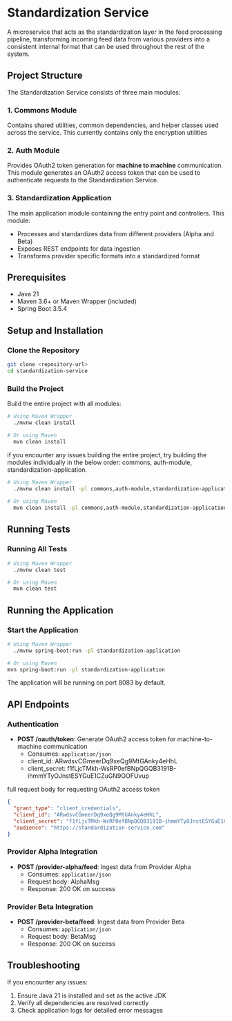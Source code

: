 # Standardization Service

A microservice that acts as the standardization layer in the feed processing pipeline, transforming incoming feed data
from various providers into a consistent internal format that can be used throughout the rest of the system.

## Project Structure

The Standardization Service consists of three main modules:

### 1. Commons Module

Contains shared utilities, common dependencies, and helper classes used across the service. This currently 
contains only the encryption utilities

### 2. Auth Module

Provides OAuth2 token generation for **machine to machine** communication. This module generates an OAuth2 access token that 
can be used to authenticate requests to the Standardization Service.

### 3. Standardization Application

The main application module containing the entry point and controllers. This module:

- Processes and standardizes data from different providers (Alpha and Beta)
- Exposes REST endpoints for data ingestion
- Transforms provider specific formats into a standardized format

## Prerequisites

- Java 21
- Maven 3.6+ or Maven Wrapper (included)
- Spring Boot 3.5.4

## Setup and Installation

### Clone the Repository

```bash
git clone <repository-url>
cd standardization-service
```

### Build the Project

Build the entire project with all modules:

```bash
# Using Maven Wrapper
  ./mvnw clean install

# Or using Maven
  mvn clean install
```

if you encounter any issues building the entire project, try building the modules individually in the below order:
commons, auth-module, standardization-application.

```bash
# Using Maven Wrapper
  ./mvnw clean install -pl commons,auth-module,standardization-application
  
# Or using Maven
  mvn clean install -pl commons,auth-module,standardization-application
 ```

## Running Tests

### Running All Tests

```bash
# Using Maven Wrapper
  ./mvnw clean test

# Or using Maven
  mvn clean test
```

## Running the Application

### Start the Application

```bash
# Using Maven Wrapper
  ./mvnw spring-boot:run -pl standardization-application

# Or using Maven
mvn spring-boot:run -pl standardization-application
```

The application will be running on port 8083 by default.

## API Endpoints

### Authentication

- **POST /oauth/token**: Generate OAuth2 access token for machine-to-machine communication
    - Consumes: `application/json`
    - client_id: ARwdsvCGmeerDq9xeQg9MtGAnky4eHhL
    - client_secret: f1fLjcTMkh-WsRP0efBNpQGQB3191B-ihmmYTyOJnstESYGuE1CZuGN9OOFUvup
      
full request body for requesting OAuth2 access token
```json
{
  "grant_type": "client_credentials",
  "client_id": "ARwdsvCGmeerDq9xeQg9MtGAnky4eHhL",
  "client_secret": "f1fLjcTMkh-WsRP0efBNpQGQB3191B-ihmmYTyOJnstESYGuE1CZuGN9OOFUvup",
  "audience": "https://standardization-service.com"
}
```

### Provider Alpha Integration

- **POST /provider-alpha/feed**: Ingest data from Provider Alpha
    - Consumes: `application/json`
    - Request body: AlphaMsg
    - Response: 200 OK on success

### Provider Beta Integration

- **POST /provider-beta/feed**: Ingest data from Provider Beta
    - Consumes: `application/json`
    - Request body: BetaMsg
    - Response: 200 OK on success

## Troubleshooting

If you encounter any issues:

1. Ensure Java 21 is installed and set as the active JDK
2. Verify all dependencies are resolved correctly
3. Check application logs for detailed error messages
